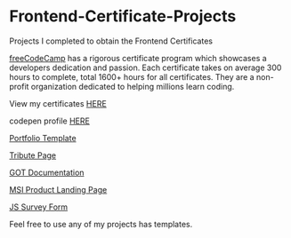 # Frontend-Certificate-Projects

Projects I completed to obtain the Frontend Certificates

[freeCodeCamp](https://www.freecodecamp.org/) has a rigorous certificate program which showcases a developers dedication and passion. Each certificate takes on average 300 hours to complete, total 1600+ hours for all certificates. They are a non-profit organization dedicated to helping millions learn coding.

View my certificates [HERE](https://www.freecodecamp.org/respici0)

codepen profile [HERE](https://codepen.io/panderhh/)

[Portfolio Template](https://codepen.io/panderhh/full/zeEwRa)

[Tribute Page](https://codepen.io/panderhh/full/jdVdPd)

[GOT Documentation](https://codepen.io/panderhh/full/XOMjGO)

[MSI Product Landing Page](https://codepen.io/panderhh/full/YBZyLR)

[JS Survey Form](https://codepen.io/panderhh/full/pGRNQo)








Feel free to use any of my projects has templates.
